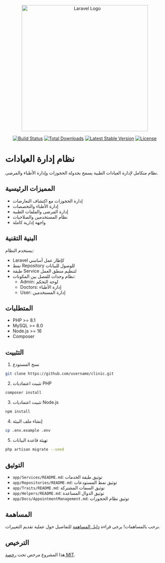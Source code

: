 <p align="center"><a href="https://laravel.com" target="_blank"><img src="https://raw.githubusercontent.com/laravel/art/master/logo-lockup/5%20SVG/2%20CMYK/1%20Full%20Color/laravel-logolockup-cmyk-red.svg" width="400" alt="Laravel Logo"></a></p>

<p align="center">
<a href="https://github.com/laravel/framework/actions"><img src="https://github.com/laravel/framework/workflows/tests/badge.svg" alt="Build Status"></a>
<a href="https://packagist.org/packages/laravel/framework"><img src="https://img.shields.io/packagist/dt/laravel/framework" alt="Total Downloads"></a>
<a href="https://packagist.org/packages/laravel/framework"><img src="https://img.shields.io/packagist/v/laravel/framework" alt="Latest Stable Version"></a>
<a href="https://packagist.org/packages/laravel/framework"><img src="https://img.shields.io/packagist/l/laravel/framework" alt="License"></a>
</p>

# نظام إدارة العيادات

نظام متكامل لإدارة العيادات الطبية يسمح بجدولة الحجوزات وإدارة الأطباء والمرضى.

## المميزات الرئيسية

- إدارة الحجوزات مع اكتشاف التعارضات
- إدارة الأطباء والتخصصات
- إدارة المرضى والملفات الطبية
- نظام المستخدمين والصلاحيات
- واجهة إدارية كاملة

## البنية التقنية

يستخدم النظام:
- Laravel كإطار عمل أساسي
- نمط Repository للوصول للبيانات
- طبقة Service لتنظيم منطق العمل
- نظام وحدات للفصل بين المكونات:
  - Admin: لوحة التحكم
  - Doctors: إدارة الأطباء
  - User: إدارة المستخدمين

## المتطلبات

- PHP >= 8.1
- MySQL >= 8.0
- Node.js >= 16
- Composer

## التثبيت

1. نسخ المستودع
```bash
git clone https://github.com/username/clinic.git
```

2. تثبيت اعتماديات PHP
```bash
composer install
```

3. تثبيت اعتماديات Node.js
```bash
npm install
```

4. إنشاء ملف البيئة
```bash
cp .env.example .env
```

5. تهيئة قاعدة البيانات
```bash
php artisan migrate --seed
```

## التوثيق

- `app/Services/README.md`: توثيق طبقة الخدمات
- `app/Repositories/README.md`: توثيق نمط المستودعات
- `app/Traits/README.md`: توثيق السمات المشتركة
- `app/Helpers/README.md`: توثيق الدوال المساعدة
- `app/Docs/AppointmentManagement.md`: توثيق نظام الحجوزات

## المساهمة

نرحب بالمساهمات! يرجى قراءة [دليل المساهمة](CONTRIBUTING.md) للتفاصيل حول عملية تقديم التغييرات.

## الترخيص

هذا المشروع مرخص تحت [رخصة MIT](LICENSE).
